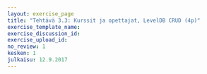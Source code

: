 ```yaml
---
layout: exercise_page
title: "Tehtävä 3.3: Kurssit ja opettajat, LevelDB CRUD (4p)"
exercise_template_name: 
exercise_discussion_id: 
exercise_upload_id: 
no_review: 1
kesken: 1
julkaisu: 12.9.2017
---
```


